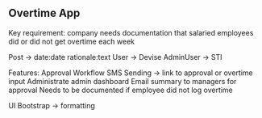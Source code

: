 ## Overtime App

Key requirement: company needs documentation that salaried employees did or did not get overtime each week

Post -> date:date rationale:text
User -> Devise
AdminUser -> STI

Features:
Approval Workflow
SMS Sending -> link to approval or overtime input
Administrate admin dashboard
Email summary to managers for approval
Needs to be documented if employee did not log overtime

UI
Bootstrap -> formatting
